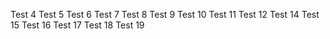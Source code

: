 Test 4
Test 5
Test 6
Test 7
Test 8
Test 9
Test 10
Test 11
Test 12
Test 14
Test 15
Test 16
Test 17
Test 18
Test 19

